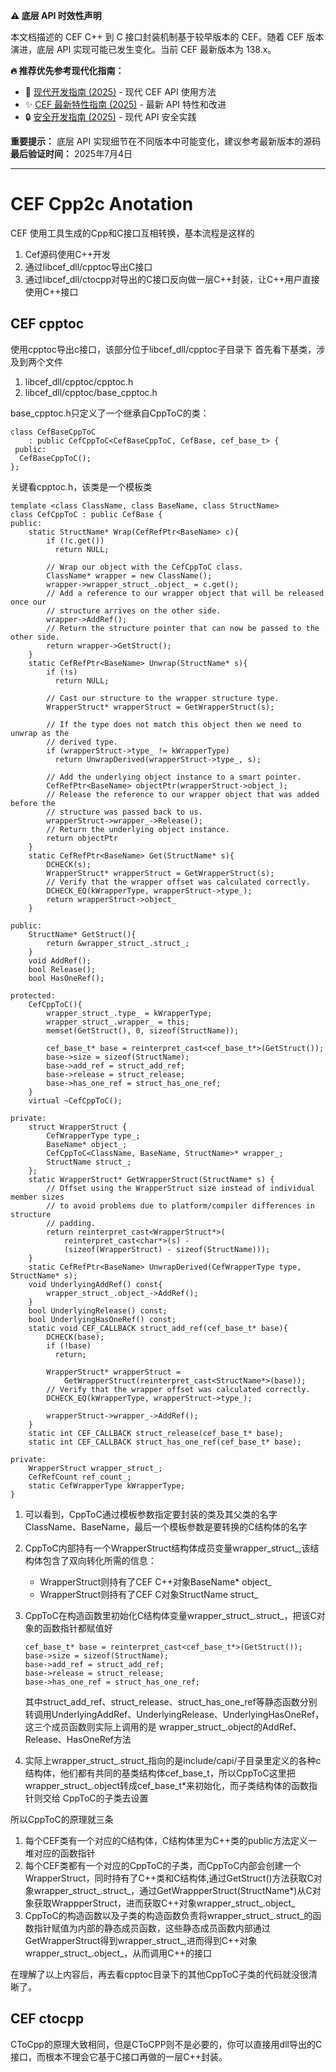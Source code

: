 **⚠️ 底层 API 时效性声明**

本文档描述的 CEF C++ 到 C 接口封装机制基于较早版本的 CEF。随着 CEF 版本演进，底层 API 实现可能已发生变化。当前 CEF 最新版本为 138.x。

**🔥 推荐优先参考现代化指南：**
- 🚀 [现代开发指南 (2025)](modern_development_guide_2025.md) - 现代 CEF API 使用方法
- ✨ [CEF 最新特性指南 (2025)](cef_features_2025.md) - 最新 API 特性和改进
- 🔒 [安全开发指南 (2025)](security_best_practices_2025.md) - 现代 API 安全实践

**重要提示：** 底层 API 实现细节在不同版本中可能变化，建议参考最新版本的源码
**最后验证时间：** 2025年7月4日

---

CEF Cpp2c Anotation
===================

CEF 使用工具生成的Cpp和C接口互相转换，基本流程是这样的

1. Cef源码使用C++开发
2. 通过libcef_dll/cpptoc导出C接口
3. 通过libcef_dll/ctocpp对导出的C接口反向做一层C++封装，让C++用户直接使用C++接口

CEF cpptoc
----------
使用cpptoc导出c接口，该部分位于libcef_dll/cpptoc子目录下
首先看下基类，涉及到两个文件

1. libcef_dll/cpptoc/cpptoc.h
2. libcef_dll/cpptoc/base_cpptoc.h

base_cpptoc.h只定义了一个继承自CppToC的类：
```
class CefBaseCppToC
    : public CefCppToC<CefBaseCppToC, CefBase, cef_base_t> {
 public:
  CefBaseCppToC();
};
```

关键看cpptoc.h，该类是一个模板类
```
template <class ClassName, class BaseName, class StructName>
class CefCppToC : public CefBase {
public:
	static StructName* Wrap(CefRefPtr<BaseName> c){
		if (!c.get())
		  return NULL;

		// Wrap our object with the CefCppToC class.
		ClassName* wrapper = new ClassName();
		wrapper->wrapper_struct_.object_ = c.get();
		// Add a reference to our wrapper object that will be released once our
		// structure arrives on the other side.
		wrapper->AddRef();
		// Return the structure pointer that can now be passed to the other side.
		return wrapper->GetStruct();
	}
	static CefRefPtr<BaseName> Unwrap(StructName* s){
	    if (!s)
		  return NULL;

		// Cast our structure to the wrapper structure type.
		WrapperStruct* wrapperStruct = GetWrapperStruct(s);

		// If the type does not match this object then we need to unwrap as the
		// derived type.
		if (wrapperStruct->type_ != kWrapperType)
		  return UnwrapDerived(wrapperStruct->type_, s);

		// Add the underlying object instance to a smart pointer.
		CefRefPtr<BaseName> objectPtr(wrapperStruct->object_);
		// Release the reference to our wrapper object that was added before the
		// structure was passed back to us.
		wrapperStruct->wrapper_->Release();
		// Return the underlying object instance.
		return objectPtr
	}
	static CefRefPtr<BaseName> Get(StructName* s){
		DCHECK(s);
		WrapperStruct* wrapperStruct = GetWrapperStruct(s);
		// Verify that the wrapper offset was calculated correctly.
		DCHECK_EQ(kWrapperType, wrapperStruct->type_);
		return wrapperStruct->object_
	}

public:
	StructName* GetStruct(){
		return &wrapper_struct_.struct_;
	}
	void AddRef();
	bool Release();
	bool HasOneRef();

protected:
	CefCppToC(){
		wrapper_struct_.type_ = kWrapperType;
		wrapper_struct_.wrapper_ = this;
		memset(GetStruct(), 0, sizeof(StructName));

		cef_base_t* base = reinterpret_cast<cef_base_t*>(GetStruct());
		base->size = sizeof(StructName);
		base->add_ref = struct_add_ref;
		base->release = struct_release;
		base->has_one_ref = struct_has_one_ref;
	}
	virtual ~CefCppToC();

private:
  	struct WrapperStruct {
    	CefWrapperType type_;
    	BaseName* object_;
    	CefCppToC<ClassName, BaseName, StructName>* wrapper_;
    	StructName struct_;
  	};
	static WrapperStruct* GetWrapperStruct(StructName* s) {
		// Offset using the WrapperStruct size instead of individual member sizes
		// to avoid problems due to platform/compiler differences in structure
		// padding.
		return reinterpret_cast<WrapperStruct*>(
			reinterpret_cast<char*>(s) -
			(sizeof(WrapperStruct) - sizeof(StructName)));
  	}
	static CefRefPtr<BaseName> UnwrapDerived(CefWrapperType type, StructName* s);
	void UnderlyingAddRef() const{
		wrapper_struct_.object_->AddRef();
	}
	bool UnderlyingRelease() const;
	bool UnderlyingHasOneRef() const;
	static void CEF_CALLBACK struct_add_ref(cef_base_t* base){
		DCHECK(base);
		if (!base)
		  return;

		WrapperStruct* wrapperStruct =
			GetWrapperStruct(reinterpret_cast<StructName*>(base));
		// Verify that the wrapper offset was calculated correctly.
		DCHECK_EQ(kWrapperType, wrapperStruct->type_);

		wrapperStruct->wrapper_->AddRef();
	}
	static int CEF_CALLBACK struct_release(cef_base_t* base);
	static int CEF_CALLBACK struct_has_one_ref(cef_base_t* base);

private:
	WrapperStruct wrapper_struct_;
  	CefRefCount ref_count_;
	static CefWrapperType kWrapperType;
}
```

1. 可以看到，CppToC通过模板参数指定要封装的类及其父类的名字ClassName、BaseName，最后一个模板参数是要转换的C结构体的名字
2. CppToC内部持有一个WrapperStruct结构体成员变量wrapper_struct_,该结构体包含了双向转化所需的信息： 
    - WrapperStruct则持有了CEF C++对象BaseName* object_
	- WrapperStruct则持有了CEF C对象StructName struct_
3. CppToC在构造函数里初始化C结构体变量wrapper_struct_.struct_，把该C对象的函数指针都赋值好

    ```
	cef_base_t* base = reinterpret_cast<cef_base_t*>(GetStruct());
	base->size = sizeof(StructName);
	base->add_ref = struct_add_ref;
	base->release = struct_release;
	base->has_one_ref = struct_has_one_ref;
	```
	其中struct_add_ref、struct_release、struct_has_one_ref等静态函数分别转调用UnderlyingAddRef、UnderlyingRelease、UnderlyingHasOneRef，这三个成员函数则实际上调用的是
	wrapper_struct_.object的AddRef、Release、HasOneRef方法
4. 实际上wrapper_struct_.struct_指向的是include/capi/子目录里定义的各种c结构体，他们都有共同的基类结构体cef_base_t，所以CppToC这里把wrapper_struct_.object转成cef_base_t*来初始化，而子类结构体的函数指针则交给
CppToC的子类去设置

所以CppToC的原理就三条

1. 每个CEF类有一个对应的C结构体，C结构体里为C++类的public方法定义一堆对应的函数指针
2. 每个CEF类都有一个对应的CppToC的子类，而CppToC内部会创建一个WrapperStruct，同时持有了C++类和C结构体,通过GetStruct()方法获取C对象wrapper_struct_.struct_，通过GetWrappperStruct(StructName*)从C对象获取WrappperStruct，进而获取C++对象wrapper_struct_.object_
3. CppToC的构造函数以及子类的构造函数负责将wrapper_struct_.struct_的函数指针赋值为内部的静态成员函数，这些静态成员函数内部通过GetWrapperStruct得到wrapper_struct_,进而得到C++对象wrapper_struct_.object_，从而调用C++的接口

在理解了以上内容后，再去看cpptoc目录下的其他CppToC子类的代码就没很清晰了。

CEF ctocpp
----------
CToCpp的原理大致相同，但是CToCPP则不是必要的，你可以直接用dll导出的C接口，而根本不理会它基于C接口再做的一层C++封装。
